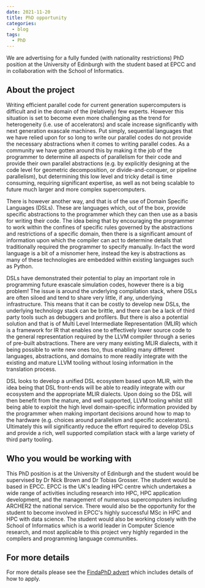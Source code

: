 ```yaml
---
date: 2021-11-20
title: PhD opportunity
categories:
  - blog
tags:
  - PhD
---
```


We are advertising for a fully funded (with nationality restrictions) PhD
position at the University of Edinburgh with the student based at EPCC and in
collaboration with the School of Informatics.

## About the project

Writing efficient parallel code for current generation supercomputers is
difficult and in the domain of the (relatively) few experts. However this
situation is set to become even more challenging as the trend for heterogeneity
(i.e. use of accelerators) and scale increase significantly with next generation
exascale machines. Put simply, sequential languages that we have relied upon for
so long to write our parallel codes do not provide the necessary abstractions
when it comes to writing parallel codes. As a community we have gotten around
this by making it the job of the programmer to determine all aspects of
parallelism for their code and provide their own parallel abstractions (e.g. by
explicitly designing at the code level for geometric decomposition, or
divide-and-conquer, or pipeline parallelism), but determining this low level and
tricky detail is time consuming, requiring significant expertise, as well as not
being scalable to future much larger and more complex supercomputers.

There is however another way, and that is of the use of Domain Specific
Languages (DSLs). These are languages which, out of the box, provide specific
abstractions to the programmer which they can then use as a basis for writing
their code. The idea being that by encouraging the programmer to work within the
confines of specific rules governed by the abstractions and restrictions of a
specific domain, then there is a significant amount of information upon which
the compiler can act to determine details that traditionally required the
programmer to specify manually. In-fact the word language is a bit of a misnomer
here, instead the key is abstractions as many of these technologies are embedded
within existing languages such as Python.

<!-- <img src="/assets/img/2021_phdadvert.jpg" style="display: block; margin-left: auto; margin-right: auto; width:80%"> -->

DSLs have demonstrated their potential to play an important role in programming
future exascale simulation codes, however there is a big problem! The issue is
around the underlying compilation stack, where DSLs are often siloed and tend to
share very little, if any, underlying infrastructure. This means that it can be
costly to develop new DSLs, the underlying technology stack can be brittle, and
there can be a lack of third party tools such as debuggers and profilers. But
there is also a potential solution and that is of Multi Level Intermediate
Representation (MLIR) which is a framework for IR that enables one to
effectively lower source code to the general representation required by the LLVM
compiler through a series of pre-built abstractions. There are very many
existing MLIR dialects, with it being possible to write new ones too, thus
enabling many different languages, abstractions, and domains to more readily
integrate with the existing and mature LLVM tooling without losing information
in the translation process.

DSL looks to develop a unified DSL ecosystem based upon MLIR, with the idea
being that DSL front-ends will be able to readily integrate with our ecosystem
and the appropriate MLIR dialects. Upon doing so the DSL will then benefit from
the mature, and well supported, LLVM tooling whilst still being able to exploit
the high level domain-specific information provided by the programmer when
making important decisions around how to map to the hardware (e.g. choices
around parallelism and specific accelerators). Ultimately this will
significantly reduce the effort required to develop DSLs and provide a rich,
well supported compilation stack with a large variety of third party tooling.

## Who you would be working with

This PhD position is at the University of Edinburgh and the student would be
supervised by Dr Nick Brown and Dr Tobias Grosser. The student would be based in
EPCC. EPCC is the UK's leading HPC centre which undertakes a wide range of
activities including research into HPC, HPC application development, and the
management of numerous supercomputers including ARCHER2 the national service.
There would also be the opportunity for the student to become involved in EPCC's
highly successful MSc in HPC and HPC with data science. The student would also
be working closely with the School of Informatics which is a world leader in
Computer Science research, and most applicable to this project very highly
regarded in the compilers and programming language communities.

## For more details
For more details please see the [FindaPhD
advert](https://www.findaphd.com/phds/project/obtaining-performance-portability-via-domain-specific-languages-dsls-and-mlir/?p137746)
which includes details of how to apply.
